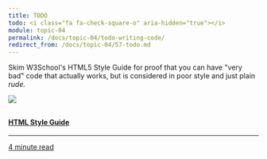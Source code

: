 ```yaml
---
title: TODO
todo: <i class="fa fa-check-square-o" aria-hidden="true"></i>
module: topic-04
permalink: /docs/topic-04/todo-writing-code/
redirect_from: /docs/topic-04/57-todo.md
---
```

Skim W3School's HTML5 Style Guide for proof that you can have "very bad" code that actually works, but is considered in poor style and just plain _rude._

<div class="row text-center">
  <div class="col-lg-4">
      <div class="bs-component">
        <div class="list-group">
            <a href="https://www.w3schools.com/html/html5_syntax.asp" target="_blank" class="list-group-item">
              <img src="../img/hw-icon-w3schools.png" style="max-height: 100px; margin: auto; margin-bottom: 10px;" />
                <h4 class="list-group-item-heading">HTML Style Guide</h4>
                <hr>
                <p class="list-group-item-text"><i class="fa fa-clock-o" aria-hidden="true"></i> 4 minute read</p>
            </a>
        </div>
      </div>
  </div>
</div>
